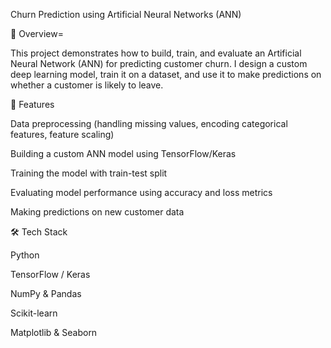 Churn Prediction using Artificial Neural Networks (ANN)

📌 Overview=

This project demonstrates how to build, train, and evaluate an Artificial Neural Network (ANN) for predicting customer churn. I design a custom deep learning model, train it on a dataset, and use it to make predictions on whether a customer is likely to leave.

🚀 Features

Data preprocessing (handling missing values, encoding categorical features, feature scaling)

Building a custom ANN model using TensorFlow/Keras

Training the model with train-test split

Evaluating model performance using accuracy and loss metrics

Making predictions on new customer data

🛠️ Tech Stack

Python

TensorFlow / Keras

NumPy & Pandas

Scikit-learn

Matplotlib & Seaborn
